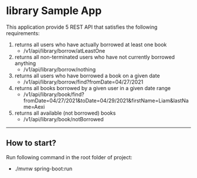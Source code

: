 # library Sample App

This application provide 5 REST API that satisfies the following requirements:
1) returns all users who have actually borrowed at least one book
   * /v1/api/library/borrow/atLeastOne
2) returns all non-terminated users who have not currently borrowed anything
   * /v1/api/library/borrow/nothing
3) returns all users who have borrowed a book on a given date
   * /v1/api/library/borrow/find?fromDate=04/27/2021
4) returns all books borrowed by a given user in a given date range
   * /v1/api/library/book/find?fromDate=04/27/2021&toDate=04/29/2021&firstName=Liam&lastName=Aexi
5) returns all available (not borrowed) books
   * /v1/api/library/book/notBorrowed

****
## How to start?
Run following command in the root folder of project: 
* ./mvnw spring-boot:run